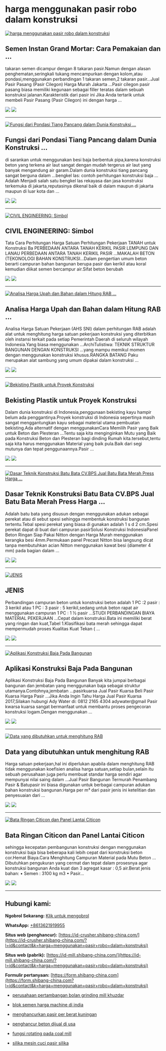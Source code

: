 # harga menggunakan pasir robo dalam konstruksi

<a href="https://swt.shibang-china.com/?l=id&img&k=harga+menggunakan+pasir+robo+dalam+konstruksi" target="_blank">![harga menggunakan pasir robo dalam konstruksi](http://static.shibang-china.com/all-800x300/337.jpg)</a>

## Semen Instan Grand Mortar: Cara Pemakaian dan …
takaran semen dicampur dengan 8 takaran pasir.Namun dengan alasan penghematan,seringkali tukang mencampurkan dengan kolom,atau pondasi,menggunakan perbandingan 1 takaran semen,2 takaran pasir…Jual Pasir Pasang (Pasir Cilegon) Harga Murah Jakarta …Pasir cilegon pasir pasang biasa memiliki kegunaan sebagai filler teratas dalam sebuah konstruksi jalanan.Karakteristik dari pasir ini Jika Anda tertarik untuk membeli Pasir Pasang (Pasir Cilegon) ini dengan harga …


<a href="https://whatsapp.shibangsoft.com/WhatsApp.php" target="_blank" title="WhatsApp">![](http://static.shibang-china.com/icon/whatsapp.png)</a> <a href="https://swt.shibang-china.com/?l=id&icon&k=harga+menggunakan+pasir+robo+dalam+konstruksi" target="_blank">![](http://static.shibang-china.com/icon/chat-id.png)</a>

---

<a href="https://swt.shibang-china.com/?l=id&img&k=harga+menggunakan+pasir+robo+dalam+konstruksi" target="_blank">![Fungsi dari Pondasi Tiang Pancang dalam Dunia Konstruksi …](http://static.shibang-china.com/all-800x300/330.jpg)</a>

## Fungsi dari Pondasi Tiang Pancang dalam Dunia Konstruksi …
di sarankan untuk menggunakan besi baja berbentuk pipa,karena konstruksi beton yang terkena air laut sangat dengan mudah tergerus air laut yang banyak mengandung air garam.Dalam dunia konstruksi tiang pancang sangat berguna dalam …bengkel las: contoh perhitungan konstruksi baja …Adalah Menjadi salah satu bengkel las rekayasa dan jasa konstruksi terkemuka di jakarta,reputasinya dikenal baik di dalam maupun di jakarta maupun di luar kota dan …


<a href="https://whatsapp.shibangsoft.com/WhatsApp.php" target="_blank" title="WhatsApp">![](http://static.shibang-china.com/icon/whatsapp.png)</a> <a href="https://swt.shibang-china.com/?l=id&icon&k=harga+menggunakan+pasir+robo+dalam+konstruksi" target="_blank">![](http://static.shibang-china.com/icon/chat-id.png)</a>

---

<a href="https://swt.shibang-china.com/?l=id&img&k=harga+menggunakan+pasir+robo+dalam+konstruksi" target="_blank">![CIVIL ENGINEERING: Simbol](http://static.shibang-china.com/all-800x300/660.jpg)</a>

## CIVIL ENGINEERING: Simbol
Tata Cara Perhitungan Harga Satuan Perhitungan Pekerjaan TANAH untuk Konstruksi Ba PERBEDAAN ANTARA TANAH KERIKIL PASIR LEMPUNG DAN LANAU PERBEDAAN ANTARA TANAH KERIKIL PASIR …MAKALAH BETON (TEKONOLOGI BAHAN KONSTRUKSI…Dalam pengertian umum beton berarti campuran bahan bangunan berupa pasir dan kerikil atau koral kemudian diikat semen bercampur air.Sifat beton berubah


<a href="https://whatsapp.shibangsoft.com/WhatsApp.php" target="_blank" title="WhatsApp">![](http://static.shibang-china.com/icon/whatsapp.png)</a> <a href="https://swt.shibang-china.com/?l=id&icon&k=harga+menggunakan+pasir+robo+dalam+konstruksi" target="_blank">![](http://static.shibang-china.com/icon/chat-id.png)</a>

---

<a href="https://swt.shibang-china.com/?l=id&img&k=harga+menggunakan+pasir+robo+dalam+konstruksi" target="_blank">![Analisa Harga Upah dan Bahan dalam Hitung RAB …](http://static.shibang-china.com/all-800x300/110.jpg)</a>

## Analisa Harga Upah dan Bahan dalam Hitung RAB …
Analisa Harga Satuan Pekerjaan (AHS SNI) dalam perhitungan RAB adalah alat untuk menghitung harga satuan pekerjaan konstruksi yang diterbitkan oleh instansi terkait pada setiap Pemerintah Daerah di seluruh wilayah Indonesia.Yang biasa menggunakan …ArchiTulistiwa: TEKNIK STRUKTUR BANGUNAN DENGAN KONSTRUKSI …yang mampu memikul momen dengan menggunakan konstruksi khusus.RANGKA BATANG Paku merupakan alat sambung yang umum dipakai dalam konstruksi …


<a href="https://whatsapp.shibangsoft.com/WhatsApp.php" target="_blank" title="WhatsApp">![](http://static.shibang-china.com/icon/whatsapp.png)</a> <a href="https://swt.shibang-china.com/?l=id&icon&k=harga+menggunakan+pasir+robo+dalam+konstruksi" target="_blank">![](http://static.shibang-china.com/icon/chat-id.png)</a>

---

<a href="https://swt.shibang-china.com/?l=id&img&k=harga+menggunakan+pasir+robo+dalam+konstruksi" target="_blank">![Bekisting Plastik untuk Proyek Konstruksi](http://static.shibang-china.com/all-800x300/388.jpg)</a>

## Bekisting Plastik untuk Proyek Konstruksi
Dalam dunia konstruksi di Indonesia,penggunaan bekisting kayu hampir belum ada penggantinya.Proyek konstruksi di Indonesia sepertinya masih sangat menggantungkan kayu sebagai material utama pembuatan bekisting.Ada alternatif dengan menggunakanCara Memilih Pasir yang Baik untuk Beton dan Plesteran …Tentu saja kita menginginkan Mutu yang Baik pada Konstruksi Beton dan Plesteran bagi dinding Rumah kita.tersebut,tentu saja kita harus menggunakan Material yang baik pula.Baik dari segi mutunya dan tepat penggunaannya.Pasir …


<a href="https://whatsapp.shibangsoft.com/WhatsApp.php" target="_blank" title="WhatsApp">![](http://static.shibang-china.com/icon/whatsapp.png)</a> <a href="https://swt.shibang-china.com/?l=id&icon&k=harga+menggunakan+pasir+robo+dalam+konstruksi" target="_blank">![](http://static.shibang-china.com/icon/chat-id.png)</a>

---

<a href="https://swt.shibang-china.com/?l=id&img&k=harga+menggunakan+pasir+robo+dalam+konstruksi" target="_blank">![Dasar Teknik Konstruksi Batu Bata CV.BPS Jual Batu Bata Merah Press Harga …](http://static.shibang-china.com/all-800x300/1530.jpg)</a>

## Dasar Teknik Konstruksi Batu Bata CV.BPS Jual Batu Bata Merah Press Harga …
Adalah batu bata yang disusun dengan menggunakan adukan sebagai perekat atau di sebut spesi sehingga membentuk konstruksi bangunan tertentu.Tebal spesi perekat yang biasa di gunakan adalah 1 s d 2 cm.Spesi perekat dapat di buat dari campuran pasirSolusi Konstruksi IndonesiaPanel Beton Ringan Siap Pakai Nitton dengan Harga Murah menggunakan kerangka besi 4mm.Permukaan panel Precast Nitton bisa langsung dicat tanpa membutuhkan acian Nitton menggunakan kawat besi (diameter 4 mm) pada bagian dalam …


<a href="https://whatsapp.shibangsoft.com/WhatsApp.php" target="_blank" title="WhatsApp">![](http://static.shibang-china.com/icon/whatsapp.png)</a> <a href="https://swt.shibang-china.com/?l=id&icon&k=harga+menggunakan+pasir+robo+dalam+konstruksi" target="_blank">![](http://static.shibang-china.com/icon/chat-id.png)</a>

---

<a href="https://swt.shibang-china.com/?l=id&img&k=harga+menggunakan+pasir+robo+dalam+konstruksi" target="_blank">![JENIS](http://static.shibang-china.com/all-800x300/1218.jpg)</a>

## JENIS
Perbandingan campuran beton untuk konstruksi beton adalah 1 PC :2 pasir : 3 kerikil atau 1 PC : 3 pasir : 5 kerikil,sedang untuk beton rapat air menggunakan campuran 1 PC : 1 ½ pasir …STUDI PERBANDINGAN BIAYA MATERIAL PEKERJAAN …Cepat dalam konstruksi.Bata ini memiliki berat yang ringan dan kuat,Tabel 1.Klasifikasi bata merah sehingga dapat mempermudah proses Kualitas Kuat Tekan ( …


<a href="https://whatsapp.shibangsoft.com/WhatsApp.php" target="_blank" title="WhatsApp">![](http://static.shibang-china.com/icon/whatsapp.png)</a> <a href="https://swt.shibang-china.com/?l=id&icon&k=harga+menggunakan+pasir+robo+dalam+konstruksi" target="_blank">![](http://static.shibang-china.com/icon/chat-id.png)</a>

---

<a href="https://swt.shibang-china.com/?l=id&img&k=harga+menggunakan+pasir+robo+dalam+konstruksi" target="_blank">![Aplikasi Konstruksi Baja Pada Bangunan](http://static.shibang-china.com/all-800x300/501.jpg)</a>

## Aplikasi Konstruksi Baja Pada Bangunan
Aplikasi Konstruksi Baja Pada Bangunan Banyak kita jumpai berbagai bangunan dan jembatan yang menggunakan baja sebagai struktur utamanya.Contohnya,jembatan …pasirkuarsa Jual Pasir Kuarsa Beli Pasir Kuarsa Harga Pasir …Jika Anda Ingin Tahu Harga Jual Pasir Kuarsa 2017,Silakan hubungi Ady Water di: 0812 2165 4304 adywater@gmail Pasir kwarsa kuarsa sangat bermanfaat untuk membantu proses pengecoran konstruksi logam.Dengan menggunakan …


<a href="https://whatsapp.shibangsoft.com/WhatsApp.php" target="_blank" title="WhatsApp">![](http://static.shibang-china.com/icon/whatsapp.png)</a> <a href="https://swt.shibang-china.com/?l=id&icon&k=harga+menggunakan+pasir+robo+dalam+konstruksi" target="_blank">![](http://static.shibang-china.com/icon/chat-id.png)</a>

---

<a href="https://swt.shibang-china.com/?l=id&img&k=harga+menggunakan+pasir+robo+dalam+konstruksi" target="_blank">![Data yang dibutuhkan untuk menghitung RAB](http://static.shibang-china.com/all-800x300/911.jpg)</a>

## Data yang dibutuhkan untuk menghitung RAB
Harga satuan pekerjaan,hal ini diperlukan apabila dalam menghitung RAB tidak menggunakan koefisien analisa harga satuan,setiap bulan,selain itu sebuah perusahaan juga perlu membuat standar harga sendiri agar mempunyai nilai saing dalam …Jual Pasir Bangunan Termurah Penambang Pasir & Batupasir ini biasa digunakan untuk berbagai campuran adukan bahan konstruksi bangunan.Harga per m³ dari pasir jenis ini ketelitian dan penyesuaian dari …


<a href="https://whatsapp.shibangsoft.com/WhatsApp.php" target="_blank" title="WhatsApp">![](http://static.shibang-china.com/icon/whatsapp.png)</a> <a href="https://swt.shibang-china.com/?l=id&icon&k=harga+menggunakan+pasir+robo+dalam+konstruksi" target="_blank">![](http://static.shibang-china.com/icon/chat-id.png)</a>

---

<a href="https://swt.shibang-china.com/?l=id&img&k=harga+menggunakan+pasir+robo+dalam+konstruksi" target="_blank">![Bata Ringan Citicon dan Panel Lantai Citicon](http://static.shibang-china.com/all-800x300/600.jpg)</a>

## Bata Ringan Citicon dan Panel Lantai Citicon
sehingga kecepatan pembangunan konstruksi dengan menggunakan konstruksi baja bisa beberapa kali lebih cepat dari konstruksi beton cor.Hemat Biaya.Cara Menghitung Campuran Material pada Mutu Beton …Dibutuhkan pengukuran yang cermat dan tepat dalam prosesnya agar konstruksi bangunan Anda kuat dan 3 agregat kasar : 0,5 air.Berat jenis bahan: • Semen : 3100 kg m3 • Pasir…


<a href="https://whatsapp.shibangsoft.com/WhatsApp.php" target="_blank" title="WhatsApp">![](http://static.shibang-china.com/icon/whatsapp.png)</a> <a href="https://swt.shibang-china.com/?l=id&icon&k=harga+menggunakan+pasir+robo+dalam+konstruksi" target="_blank">![](http://static.shibang-china.com/icon/chat-id.png)</a>

---
## Hubungi kami:

**Ngobrol Sekarang:** [Klik untuk mengobrol](https://swt.shibang-china.com?l=id&contact&k=harga+menggunakan+pasir+robo+dalam+konstruksi)

**WhatsApp:**  [+8613621919955](https://whatsapp.shibangsoft.com/WhatsApp.php)

**Situs web (penghancur):** [https://id-crusher.shibang-china.com/](https://id-crusher.shibang-china.com/?l=id&contact&k=harga+menggunakan+pasir+robo+dalam+konstruksi)

**Situs web (pabrik):** [https://id-mill.shibang-china.com/](https://id-mill.shibang-china.com/?l=id&contact&k=harga+menggunakan+pasir+robo+dalam+konstruksi)

**Formulir pertanyaan:** [https://form.shibang-china.com](https://form.shibang-china.com?l=id&contact&k=harga+menggunakan+pasir+robo+dalam+konstruksi)

* [perusahaan pertambangan bolan grinding mill khuzdar](../34/perusahaan%20pertambangan%20bolan%20grinding%20mill%20khuzdar.md)

* [blok semen harga machine di india](../31/blok%20semen%20harga%20machine%20di%20india.md)

* [menghancurkan pasir per berat kuningan](../32/menghancurkan%20pasir%20per%20berat%20kuningan.md)

* [penghancur beton dijual di usa](../34/penghancur%20beton%20dijual%20di%20usa.md)

* [fungsi rotating pada coal mill](../31/fungsi%20rotating%20pada%20coal%20mill.md)

* [silika mesin cuci pasir silika](../37/silika%20mesin%20cuci%20pasir%20silika.md)